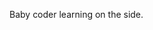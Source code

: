 Baby coder learning on the side. 
<!---
akbhard/akbhard is a ✨ special ✨ repository because its `README.md` (this file) appears on your GitHub profile.
You can click the Preview link to take a look at your changes.
--->
